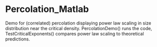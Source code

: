 # Percolation_Matlab

Demo for (correlated) percolation displaying power law scaling in size distribution near the critical density. PercolationDemo() runs the code, TestCriticalExponents() compares power law scaling to theoretical predictions.
